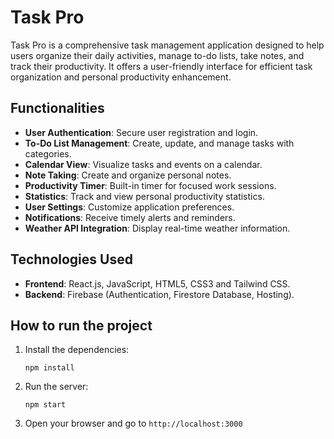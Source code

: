 # Task Pro

Task Pro is a comprehensive task management application designed to help users organize their daily activities, manage to-do lists, take notes, and track their productivity. It offers a user-friendly interface for efficient task organization and personal productivity enhancement.

## Functionalities

- **User Authentication**: Secure user registration and login.
- **To-Do List Management**: Create, update, and manage tasks with categories.
- **Calendar View**: Visualize tasks and events on a calendar.
- **Note Taking**: Create and organize personal notes.
- **Productivity Timer**: Built-in timer for focused work sessions.
- **Statistics**: Track and view personal productivity statistics.
- **User Settings**: Customize application preferences.
- **Notifications**: Receive timely alerts and reminders.
- **Weather API Integration**: Display real-time weather information.

## Technologies Used

- **Frontend**: React.js, JavaScript, HTML5, CSS3 and Tailwind CSS.
- **Backend**: Firebase (Authentication, Firestore Database, Hosting).

## How to run the project

1.  Install the dependencies:
    ```
    npm install
    ```
2.  Run the server:
    ```
    npm start
    ```
3.  Open your browser and go to `http://localhost:3000`
